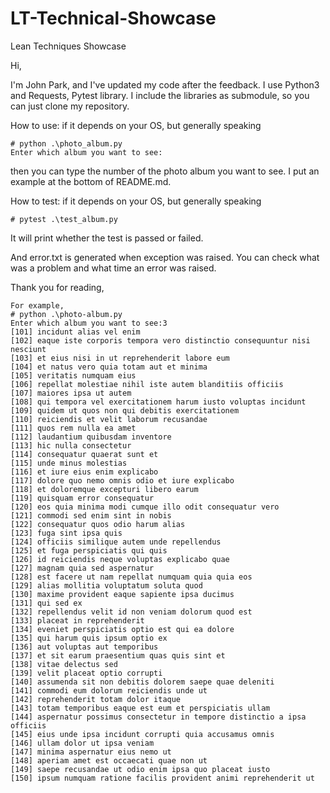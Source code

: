 # LT-Technical-Showcase
Lean Techniques Showcase

Hi,

I'm John Park, and I've updated my code after the feedback.
I use Python3 and Requests, Pytest library. I include the libraries as submodule, so you can just clone my repository.

How to use:
if it depends on your OS, but generally speaking
```
# python .\photo_album.py
Enter which album you want to see:
```
then you can type the number of the photo album you want to see.
I put an example at the bottom of README.md.


How to test:
if it depends on your OS, but generally speaking
```
# pytest .\test_album.py
```
It will print whether the test is passed or failed.


And error.txt is generated when exception was raised.
You can check what was a problem and what time an error was raised.

Thank you for reading,

```
For example,
# python .\photo-album.py
Enter which album you want to see:3
[101] incidunt alias vel enim
[102] eaque iste corporis tempora vero distinctio consequuntur nisi nesciunt
[103] et eius nisi in ut reprehenderit labore eum
[104] et natus vero quia totam aut et minima
[105] veritatis numquam eius
[106] repellat molestiae nihil iste autem blanditiis officiis
[107] maiores ipsa ut autem
[108] qui tempora vel exercitationem harum iusto voluptas incidunt
[109] quidem ut quos non qui debitis exercitationem
[110] reiciendis et velit laborum recusandae
[111] quos rem nulla ea amet
[112] laudantium quibusdam inventore
[113] hic nulla consectetur
[114] consequatur quaerat sunt et
[115] unde minus molestias
[116] et iure eius enim explicabo
[117] dolore quo nemo omnis odio et iure explicabo
[118] et doloremque excepturi libero earum
[119] quisquam error consequatur
[120] eos quia minima modi cumque illo odit consequatur vero
[121] commodi sed enim sint in nobis
[122] consequatur quos odio harum alias
[123] fuga sint ipsa quis
[124] officiis similique autem unde repellendus
[125] et fuga perspiciatis qui quis
[126] id reiciendis neque voluptas explicabo quae
[127] magnam quia sed aspernatur
[128] est facere ut nam repellat numquam quia quia eos
[129] alias mollitia voluptatum soluta quod
[130] maxime provident eaque sapiente ipsa ducimus
[131] qui sed ex
[132] repellendus velit id non veniam dolorum quod est
[133] placeat in reprehenderit
[134] eveniet perspiciatis optio est qui ea dolore
[135] qui harum quis ipsum optio ex
[136] aut voluptas aut temporibus
[137] et sit earum praesentium quas quis sint et
[138] vitae delectus sed
[139] velit placeat optio corrupti
[140] assumenda sit non debitis dolorem saepe quae deleniti
[141] commodi eum dolorum reiciendis unde ut
[142] reprehenderit totam dolor itaque
[143] totam temporibus eaque est eum et perspiciatis ullam
[144] aspernatur possimus consectetur in tempore distinctio a ipsa officiis
[145] eius unde ipsa incidunt corrupti quia accusamus omnis
[146] ullam dolor ut ipsa veniam
[147] minima aspernatur eius nemo ut
[148] aperiam amet est occaecati quae non ut
[149] saepe recusandae ut odio enim ipsa quo placeat iusto
[150] ipsum numquam ratione facilis provident animi reprehenderit ut
```
